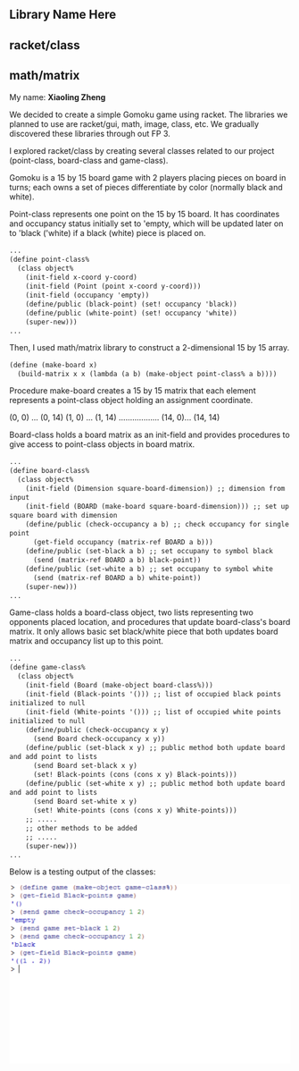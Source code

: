 ## Library Name Here
## racket/class
## math/matrix

My name: **Xiaoling Zheng**

We decided to create a simple Gomoku game using racket. The libraries we planned to use are racket/gui, math, image, class, etc. We gradually discovered these libraries through out FP 3.

I explored racket/class by creating several classes related to our project (point-class, board-class and game-class).

Gomoku is a 15 by 15 board game with 2 players placing pieces on board in turns; each owns a set of pieces differentiate by color (normally black and white).

Point-class represents one point on the 15 by 15 board. It has coordinates and occupancy status initially set to 'empty, which will be updated later on to 'black ('white) if a black (white) piece is placed on.

```racket
...
(define point-class%
  (class object%
    (init-field x-coord y-coord)
    (init-field (Point (point x-coord y-coord)))
    (init-field (occupancy 'empty))
    (define/public (black-point) (set! occupancy 'black))
    (define/public (white-point) (set! occupancy 'white))
    (super-new)))
...
```

Then, I used math/matrix library to construct a 2-dimensional 15 by 15 array.

```racket
(define (make-board x)
  (build-matrix x x (lambda (a b) (make-object point-class% a b))))
```
Procedure make-board creates a 15 by 15 matrix that each element represents a point-class object holding an assignment coordinate.

(0, 0) ... (0, 14)
(1, 0) ... (1, 14)
..................
(14, 0)... (14, 14)

Board-class holds a board matrix as an init-field and provides procedures to give access to point-class objects in board matrix.

```racket
...
(define board-class%
  (class object%
    (init-field (Dimension square-board-dimension)) ;; dimension from input
    (init-field (BOARD (make-board square-board-dimension))) ;; set up square board with dimension
    (define/public (check-occupancy a b) ;; check occupancy for single point
      (get-field occupancy (matrix-ref BOARD a b)))
    (define/public (set-black a b) ;; set occupany to symbol black
      (send (matrix-ref BOARD a b) black-point))
    (define/public (set-white a b) ;; set occupany to symbol white
      (send (matrix-ref BOARD a b) white-point))
    (super-new)))
...
```
Game-class holds a board-class object, two lists representing two opponents placed location, and procedures that update board-class's board matrix. It only allows basic set black/white piece that both updates board matrix and occupancy list up to this point.
```racket
...
(define game-class%
  (class object%
    (init-field (Board (make-object board-class%)))
    (init-field (Black-points '())) ;; list of occupied black points initialized to null
    (init-field (White-points '())) ;; list of occupied white points initialized to null
    (define/public (check-occupancy x y)
      (send Board check-occupancy x y))
    (define/public (set-black x y) ;; public method both update board and add point to lists
      (send Board set-black x y)
      (set! Black-points (cons (cons x y) Black-points)))
    (define/public (set-white x y) ;; public method both update board and add point to lists
      (send Board set-white x y)
      (set! White-points (cons (cons x y) White-points)))
    ;; .....
    ;; other methods to be added
    ;; .....
    (super-new)))
...
```
Below is a testing output of the classes:

![ClassTest](/ClassTest.png?raw=true "ClassTest")
